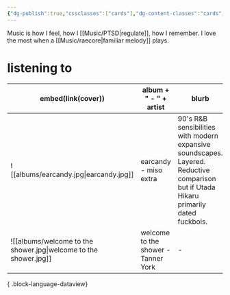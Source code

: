```yaml
---
{"dg-publish":true,"cssclasses":["cards"],"dg-content-classes":"cards","permalink":"/music/music/","contentClasses":"cards","dgPassFrontmatter":true}
---
```


Music is how I feel, how I [[Music/PTSD\|regulate]], how I remember. I love the most when a [[Music/raecore\|familiar melody]] plays. 

# listening to 
| embed(link(cover))                                               | album + " - " + artist              | blurb                                                                                                                                 |
| ---------------------------------------------------------------- | ----------------------------------- | ------------------------------------------------------------------------------------------------------------------------------------- |
| ![[albums/earcandy.jpg\|earcandy.jpg]]                           | earcandy - miso extra               | 90's R&B sensibilities with modern expansive soundscapes. Layered. Reductive comparison but if Utada Hikaru primarily dated fuckbois. |
| ![[albums/welcome to the shower.jpg\|welcome to the shower.jpg]] | welcome to the shower - Tanner York | \-                                                                                                                                    |

{ .block-language-dataview}
